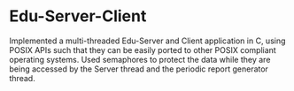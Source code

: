 # Edu-Server-Client
Implemented a multi-threaded Edu-Server and Client application in C, using POSIX APIs such that they can be easily ported to other POSIX compliant operating systems. Used semaphores to protect the data while they are being accessed by the Server thread and the periodic report generator thread.
